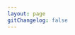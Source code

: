 ```yaml
---
layout: page
gitChangelog: false
---
```


<script setup>
import {
  VPTeamPage,
  VPTeamPageTitle,
  VPTeamMembers,
  VPTeamPageSection
} from 'vitepress/theme';

const coreMembers_owners = [
    {
    avatar:'/res/avatar/1749393192-Kimimustbe29.png',
    name: 'Kimimaybe29',
    title: 'Kimi的万事屋服主',
    desc: '群组服最大金主<br>神级屎山代码之手<br>欢迎来我的个人网站看看<br>↓',
    links: [
        {icon: 'github', link: 'https://github.com/Kimimaybe29' },
        {icon: 'twitter', link: 'https://x.com/Kimimaybe29'},
        {icon: 'wordpress', link: 'https://kimimaybe29.top'},
        {icon: 'bilibili', link: 'https://space.bilibili.com/504333259' },
        {icon: 'discord', link: 'https://discordapp.com/users/1353211380085428289'},
    ]
    },
    {
    avatar:'https://avatars.githubusercontent.com/u/80152431',
    name: 'Lorien Yang',
    title: '网站技术',
    desc: '皮肤站站长<br>论坛站长<br>前端最为出色',
    links: [
        {icon: 'github', link: 'https://github.com/lorienyang' },
        {icon: 'vitepress', link: 'https://www.sakuraonline.cn' },
        {icon: 'bilibili', link: 'https://space.bilibili.com/473089208' },
    ]
    },
    {
    avatar:'https://avatars.githubusercontent.com/u/189126940',
    name: 'XC小陈',
    title: '技术主管',
    desc: '群组主技术<br>开服经验较长<br>协调与解决问题较为出色',
    links: [
        {icon: 'bilibili', link: 'https://i.bilibili.com/621908460' },
        {icon: 'github', link: 'https://github.com/XChen446'},
        {icon: 'discord', link: 'https://discordapp.com/users/1339518058259152951'},
      
    ]
    },
    {
    avatar: 'https://q1.qlogo.cn/g?b=qq&nk=693361027&s=640',
    name: '淡水',
    title: '淡水之域服主',
    desc: '可能是杂鱼？<br>（ps:EchoFisher）',
    links:[
        {icon: 'bilibili', link: 'https://space.bilibili.com/1854567057' },
        {icon: 'github', link: 'https://github.com/Freshwater111'}
    ]
    },
    {
    avatar: '/res/avatar/NYQF.jpg',
    name: '柠言千枫',
    title: '叶服金主',
    desc: '君主离线制<br>（ps:XC-小陈）',
    links:[
        {icon: 'bilibili',link: 'https://space.bilibili.com/473233505'}
    ]
    },
    {
    avatar: 'https://q1.qlogo.cn/g?b=qq&nk=1634765962&s=640',
    name: '水萝卜_CafeChannel',
    title: '蘿蔔服主',
    desc: '欸？',
    links:[]
    },
    {
    avatar: '/res/avatar/I_am_a_loliking.png',
    name: '太阳烤',
    title: '魔法服腐竹',
    desc: '喵喵喵？',
    links:[
        {icon: 'bilibili',link: 'https://space.bilibili.com/473233505'}
    ]
    }
];
const coreMembers_ops = [
    {
    avatar:'/res/avatar/1749393194-N0HAb1tor.png',
    name: 'N0HAb1tor',
    title: '万事屋的管理员',
    desc: '来个闪电苦力怕拳',
    links: [
        {icon: 'bilibili', link: 'https://space.bilibili.com/33391584' }
    ]
    },
    {
    avatar:'https://q1.qlogo.cn/g?b=qq&nk=3556314884&s=640',
    name: 'ElfPlayer887454',
    title: '蘿蔔服管理员',
    desc: '是只人畜无害的管理喵（？',
    links: [
        {icon: 'bilibili', link: 'https://space.bilibili.com/33391584' }
    ]
    },
    {
    avatar:'https://q1.qlogo.cn/g?b=qq&nk=1437727100&s=640',
    name: 'EchoFisher',
    title: '淡水之域管理员',
    desc: '小猫梁来点腿子（×）',
    links: [
        {icon: 'bilibili', link: 'https://space.bilibili.com/443837932' }
    ]
    },
    {
    avatar:'https://q1.qlogo.cn/g?b=qq&nk=2907331904&s=640',
    name: '@M.T',
    title: 'TOC吉祥物（？）',
    desc: '芜↑？',
    links: [
        {icon: 'bilibili', link: 'https://space.bilibili.com/1473710310'}
    ]
    }
];
</script>

<VPTeamPage>
  <VPTeamPageTitle>
    <template #title>核心成员名单</template>
    <template #lead>玩家请到服务器成员登记</template>
  </VPTeamPageTitle>
<VPTeamPageSection>
    <template #title>服主名单</template>
    <template #members>
      <VPTeamMembers size="medium" :members="coreMembers_owners"></VPTeamMembers>
    </template>
</VPTeamPageSection>
<VPTeamPageSection>
    <template #title>管理名单</template>
    <template #members>
      <VPTeamMembers size="small" :members="coreMembers_ops"></VPTeamMembers>
    </template>
</VPTeamPageSection>
</VPTeamPage>
